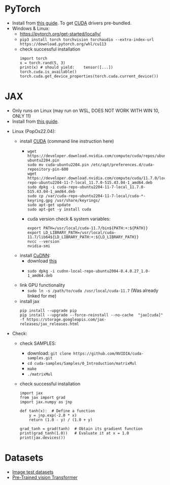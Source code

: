 # PyTorch

-   Install from [this guide](https://pytorch.org/tutorials/). To get [CUDA](https://developer.nvidia.com/cuda-zone) drivers pre-bundled.
-   Windows & Linux:
    -   https://pytorch.org/get-started/locally/
    -   `pip3 install torch torchvision torchaudio --extra-index-url https://download.pytorch.org/whl/cu113`
    -   check successful installation
        ```
        import torch
        x = torch.rand(5, 3)
        print(x) # should yield:    tensor([...])
        torch.cuda.is_available()
        torch.cuda.get_device_properties(torch.cuda.current_device())
        ```

# JAX

-   Only runs on Linux (may run on WSL, DOES NOT WORK WITH WIN 10, ONLY 11)
-   Install from [this guide](https://github.com/google/jax#pip-installation-gpu-cuda).
<!--
-   WSL (Ubuntu 20.04):

        -   install [CUDA](https://developer.nvidia.com/cuda-downloads?target_os=Linux&target_arch=x86_64&Distribution=WSL-Ubuntu&target_version=2.0&target_type=deb_local) (command line instruction here)
            -   ```
                wget https://developer.download.nvidia.com/compute/cuda/repos/wsl-ubuntu/x86_64/cuda-wsl-ubuntu.pin
                sudo mv cuda-wsl-ubuntu.pin /etc/apt/preferences.d/cuda-repository-pin-600
                wget https://developer.download.nvidia.com/compute/cuda/11.6.2/local_installers/cuda-repo-wsl-ubuntu-11-6-local_11.6.2-1_amd64.deb
                sudo dpkg -i cuda-repo-wsl-ubuntu-11-6-local_11.6.2-1_amd64.deb
                sudo apt-key add /var/cuda-repo-wsl-ubuntu-11-6-local/7fa2af80.pub
                sudo apt-get update
                sudo apt-get -y install cuda
                ```
            -   cuda version check & system variables:
                ```
                export PATH=/usr/local/cuda-11.6/bin${PATH:+:${PATH}}
                export LD_LIBRARY_PATH=/usr/local/cuda-11.6/lib64${LD_LIBRARY_PATH:+:${LD_LIBRARY_PATH}}
                nvcc --version
                ```
        -   install [CuDNN](https://developer.nvidia.com/CUDNN):
            -   Nvidia Dev account and survey
            -   download
            -   ```
                sudo dpkg -i cudnn-local-repo-ubuntu2004-8.4.0.27_1.0-1_amd64.deb
                ```
        -   link GPU functionality
            -   `sudo ln -s /path/to/cuda /usr/local/cuda-11.6` (Was already linked for me)
        -   install jax
            ```
            pip install --upgrade pip
            pip install --upgrade --force-reinstall --no-cache  "jax[cuda]" -f https://storage.googleapis.com/jax-releases/jax_releases.html
            ```

    -->

-   Linux (PopOs22.04):

    -   install [CUDA](https://developer.nvidia.com/cuda-downloads?target_os=Linux&target_arch=x86_64&Distribution=Ubuntu&target_version=22.04&target_type=deb_local) (command line instruction here)
        -   ```
            wget https://developer.download.nvidia.com/compute/cuda/repos/ubuntu2204/x86_64/cuda-ubuntu2204.pin
            sudo mv cuda-ubuntu2204.pin /etc/apt/preferences.d/cuda-repository-pin-600
            wget https://developer.download.nvidia.com/compute/cuda/11.7.0/local_installers/cuda-repo-ubuntu2204-11-7-local_11.7.0-515.43.04-1_amd64.deb
            sudo dpkg -i cuda-repo-ubuntu2204-11-7-local_11.7.0-515.43.04-1_amd64.deb
            sudo cp /var/cuda-repo-ubuntu2204-11-7-local/cuda-*-keyring.gpg /usr/share/keyrings/
            sudo apt-get update
            sudo apt-get -y install cuda
            ```
        -   cuda version check & system variables:
            ```
            export PATH=/usr/local/cuda-11.7/bin${PATH:+:${PATH}}
            export LD_LIBRARY_PATH=/usr/local/cuda-11.7/lib64${LD_LIBRARY_PATH:+:${LD_LIBRARY_PATH}}
            nvcc --version
            nvidia-smi
            ```
    -   install [CuDNN](https://developer.nvidia.com/CUDNN):
        -   download [this](https://developer.nvidia.com/compute/cudnn/secure/8.4.0/local_installers/11.6/cudnn-local-repo-ubuntu2004-8.4.0.27_1.0-1_amd64.deb)
        -   ```
            sudo dpkg -i cudnn-local-repo-ubuntu2004-8.4.0.27_1.0-1_amd64.deb
            ```
    -   link GPU functionality
        -   `sudo ln -s /path/to/cuda /usr/local/cuda-11.7` (Was already linked for me)
    -   install jax
        ```
        pip install --upgrade pip
        pip install --upgrade --force-reinstall --no-cache  "jax[cuda]" -f https://storage.googleapis.com/jax-releases/jax_releases.html
        ```

-   Check:

    -   check SAMPLES:
        -   download: `git clone https://github.com/NVIDIA/cuda-samples.git`
        -   `cd cuda-samples/Samples/0_Introduction/matrixMul`
        -   `make`
        -   `./matrixMul`
    -   check successful installation

        ```
        import jax
        from jax import grad
        import jax.numpy as jnp

        def tanh(x):  # Define a function
            y = jnp.exp(-2.0 * x)
            return (1.0 - y) / (1.0 + y)

        grad_tanh = grad(tanh)  # Obtain its gradient function
        print(grad_tanh(1.0))   # Evaluate it at x = 1.0
        print(jax.devices())
        ```

# Datasets

-   [Image test datasets](https://www.cs.toronto.edu/~kriz/cifar.html)
-   [Pre-Trained vision Transformer](https://github.com/facebookresearch/dino)
